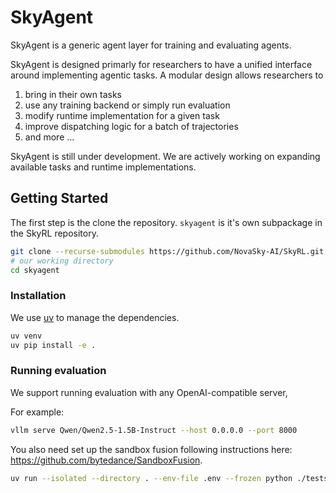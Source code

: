 # SkyAgent

SkyAgent is a generic agent layer for training and evaluating agents.

SkyAgent is designed primarly for researchers to have a unified interface around implementing agentic tasks. A modular design allows researchers to 
1. bring in their own tasks
2. use any training backend or simply run evaluation
3. modify runtime implementation for a given task
4. improve dispatching logic for a batch of trajectories
5. and more ...

SkyAgent is still under development. We are actively working on expanding available tasks and runtime implementations.


## Getting Started


The first step is the clone the repository. `skyagent` is it's own subpackage in the SkyRL repository.

```bash
git clone --recurse-submodules https://github.com/NovaSky-AI/SkyRL.git 
# our working directory
cd skyagent
```

### Installation

We use [uv](https://docs.astral.sh/uv/) to manage the dependencies.

```bash
uv venv
uv pip install -e .
```

### Running evaluation

We support running evaluation with any OpenAI-compatible server, 

For example: 

```bash
vllm serve Qwen/Qwen2.5-1.5B-Instruct --host 0.0.0.0 --port 8000
```
You also need set up the sandbox fusion following instructions here: https://github.com/bytedance/SandboxFusion.

```bash
uv run --isolated --directory . --env-file .env --frozen python ./tests/react_task_tests/test.py --yaml tests/react_task_tests/react_interpreter.yaml --dataset NovaSky-AI/AIME-Repeated-8x-240 --split test
```